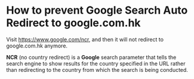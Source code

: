 # How to prevent Google Search Auto Redirect to google.com.hk

Visit https://www.google.com/ncr, and then it will not redirect to google.com.hk anymore.

**NCR** (no country redirect) is a **Google** search parameter that tells the search engine to show results for the country specified in the URL rather than redirecting to the country from which the search is being conducted.